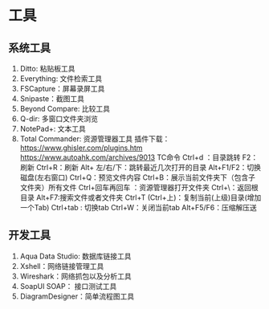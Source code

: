 # 工具
## 系统工具
1. Ditto: 粘贴板工具
2. Everything: 文件检索工具
3. FSCapture：屏幕录屏工具
4. Snipaste：截图工具
5. Beyond Compare: 比较工具
6. Q-dir: 多窗口文件夹浏览
7. NotePad+: 文本工具
8. Total Commander: 资源管理器工具
  插件下载：https://www.ghisler.com/plugins.htm
  https://www.autoahk.com/archives/9013
  TC命令
    Ctrl+d ：目录跳转
    F2：刷新  Ctrl+R：刷新
    Alt+ 左/右/下：跳转最近几次打开的目录
    Alt+F1/F2：切换磁盘(左右窗口)
    Ctrl+Q：预览文件内容
    Ctrl+B：展示当前文件夹下（包含子文件夹）所有文件
    Ctrl+回车再回车 ：资源管理器打开文件夹
    Ctrl+\：返回根目录
    Alt+F7:搜索文件或者文件夹
    Ctrl+T (Ctrl+上)：复制当前(上级)目录(增加一个Tab)
    Ctrl+tab : 切换tab
    Ctrl+W：关闭当前tab
    Alt+F5/F6：压缩解压送

## 开发工具
1. Aqua Data Studio: 数据库链接工具
2. Xshell：网络链接管理工具
3. Wireshark：网络抓包以及分析工具
4. SoapUI SOAP： 接口测试工具
5. DiagramDesigner：简单流程图工具




 
